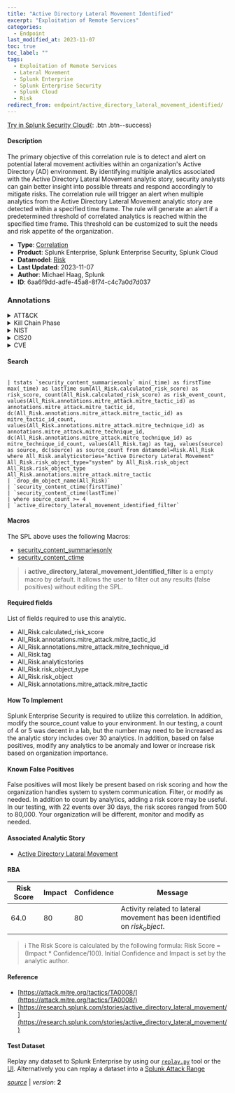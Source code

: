 ```yaml
---
title: "Active Directory Lateral Movement Identified"
excerpt: "Exploitation of Remote Services"
categories:
  - Endpoint
last_modified_at: 2023-11-07
toc: true
toc_label: ""
tags:
  - Exploitation of Remote Services
  - Lateral Movement
  - Splunk Enterprise
  - Splunk Enterprise Security
  - Splunk Cloud
  - Risk
redirect_from: endpoint/active_directory_lateral_movement_identified/
---
```




[Try in Splunk Security Cloud](https://www.splunk.com/en_us/cyber-security.html){: .btn .btn--success}

#### Description

The primary objective of this correlation rule is to detect and alert on potential lateral movement activities within an organization&#39;s Active Directory (AD) environment. By identifying multiple analytics associated with the Active Directory Lateral Movement analytic story, security analysts can gain better insight into possible threats and respond accordingly to mitigate risks. The correlation rule will trigger an alert when multiple analytics from the Active Directory Lateral Movement analytic story are detected within a specified time frame. The rule will generate an alert if a predetermined threshold of correlated analytics is reached within the specified time frame. This threshold can be customized to suit the needs and risk appetite of the organization.

- **Type**: [Correlation](https://github.com/splunk/security_content/wiki/Detection-Analytic-Types)
- **Product**: Splunk Enterprise, Splunk Enterprise Security, Splunk Cloud
- **Datamodel**: [Risk](https://docs.splunk.com/Documentation/CIM/latest/User/Risk)
- **Last Updated**: 2023-11-07
- **Author**: Michael Haag, Splunk
- **ID**: 6aa6f9dd-adfe-45a8-8f74-c4c7a0d7d037

### Annotations
<details>
  <summary>ATT&CK</summary>

<div markdown="1">

#### [ATT&CK](https://attack.mitre.org/)

| ID          | Technique   | Tactic         |
| ----------- | ----------- |--------------- |
| [T1210](https://attack.mitre.org/techniques/T1210/) | Exploitation of Remote Services | Lateral Movement |

</div>
</details>


<details>
  <summary>Kill Chain Phase</summary>

<div markdown="1">

* Exploitation


</div>
</details>


<details>
  <summary>NIST</summary>

<div markdown="1">

* DE.AE



</div>
</details>

<details>
  <summary>CIS20</summary>

<div markdown="1">

* CIS 10



</div>
</details>

<details>
  <summary>CVE</summary>

<div markdown="1">


</div>
</details>


#### Search

```

| tstats `security_content_summariesonly` min(_time) as firstTime max(_time) as lastTime sum(All_Risk.calculated_risk_score) as risk_score, count(All_Risk.calculated_risk_score) as risk_event_count, values(All_Risk.annotations.mitre_attack.mitre_tactic_id) as annotations.mitre_attack.mitre_tactic_id, dc(All_Risk.annotations.mitre_attack.mitre_tactic_id) as mitre_tactic_id_count, values(All_Risk.annotations.mitre_attack.mitre_technique_id) as annotations.mitre_attack.mitre_technique_id, dc(All_Risk.annotations.mitre_attack.mitre_technique_id) as mitre_technique_id_count, values(All_Risk.tag) as tag, values(source) as source, dc(source) as source_count from datamodel=Risk.All_Risk where All_Risk.analyticstories="Active Directory Lateral Movement" All_Risk.risk_object_type="system" by All_Risk.risk_object All_Risk.risk_object_type All_Risk.annotations.mitre_attack.mitre_tactic 
| `drop_dm_object_name(All_Risk)` 
| `security_content_ctime(firstTime)` 
| `security_content_ctime(lastTime)` 
| where source_count >= 4 
| `active_directory_lateral_movement_identified_filter`
```

#### Macros
The SPL above uses the following Macros:
* [security_content_summariesonly](https://github.com/splunk/security_content/blob/develop/macros/security_content_summariesonly.yml)
* [security_content_ctime](https://github.com/splunk/security_content/blob/develop/macros/security_content_ctime.yml)

> :information_source:
> **active_directory_lateral_movement_identified_filter** is a empty macro by default. It allows the user to filter out any results (false positives) without editing the SPL.



#### Required fields
List of fields required to use this analytic.
* All_Risk.calculated_risk_score
* All_Risk.annotations.mitre_attack.mitre_tactic_id
* All_Risk.annotations.mitre_attack.mitre_technique_id
* All_Risk.tag
* All_Risk.analyticstories
* All_Risk.risk_object_type
* All_Risk.risk_object
* All_Risk.annotations.mitre_attack.mitre_tactic



#### How To Implement
Splunk Enterprise Security is required to utilize this correlation. In addition, modify the source_count value to your environment. In our testing, a count of 4 or 5 was decent in a lab, but the number may need to be increased as the analytic story includes over 30 analytics. In addition, based on false positives, modify any analytics to be anomaly and lower or increase risk based on organization importance.
#### Known False Positives
False positives will most likely be present based on risk scoring and how the organization handles system to system communication. Filter, or modify as needed. In addition to count by analytics, adding a risk score may be useful. In our testing, with 22 events over 30 days, the risk scores ranged from 500 to 80,000. Your organization will be different, monitor and modify as needed.

#### Associated Analytic Story
* [Active Directory Lateral Movement](/stories/active_directory_lateral_movement)




#### RBA

| Risk Score  | Impact      | Confidence   | Message      |
| ----------- | ----------- |--------------|--------------|
| 64.0 | 80 | 80 | Activity related to lateral movement has been identified on $risk_object$. |


> :information_source:
> The Risk Score is calculated by the following formula: Risk Score = (Impact * Confidence/100). Initial Confidence and Impact is set by the analytic author.


#### Reference

* [https://attack.mitre.org/tactics/TA0008/](https://attack.mitre.org/tactics/TA0008/)
* [https://research.splunk.com/stories/active_directory_lateral_movement/](https://research.splunk.com/stories/active_directory_lateral_movement/)



#### Test Dataset
Replay any dataset to Splunk Enterprise by using our [`replay.py`](https://github.com/splunk/attack_data#using-replaypy) tool or the [UI](https://github.com/splunk/attack_data#using-ui).
Alternatively you can replay a dataset into a [Splunk Attack Range](https://github.com/splunk/attack_range#replay-dumps-into-attack-range-splunk-server)




[*source*](https://github.com/splunk/security_content/tree/develop/detections/endpoint/active_directory_lateral_movement_identified.yml) \| *version*: **2**